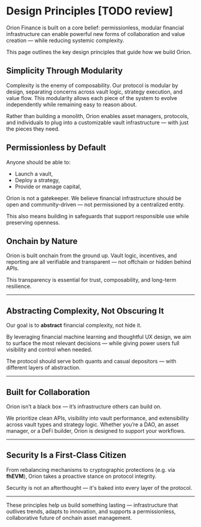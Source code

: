 # Design Principles [TODO review]

Orion Finance is built on a core belief: permissionless, modular financial infrastructure can enable powerful new forms of collaboration and value creation — while reducing systemic complexity.

This page outlines the key design principles that guide how we build Orion.

## Simplicity Through Modularity

Complexity is the enemy of composability. Our protocol is modular by design, separating concerns across vault logic, strategy execution, and value flow. This modularity allows each piece of the system to evolve independently while remaining easy to reason about.

Rather than building a monolith, Orion enables asset managers, protocols, and individuals to plug into a customizable vault infrastructure — with just the pieces they need.

## Permissionless by Default

Anyone should be able to:
- Launch a vault,
- Deploy a strategy,
- Provide or manage capital,

Orion is not a gatekeeper. We believe financial infrastructure should be open and community-driven — not permissioned by a centralized entity.

This also means building in safeguards that support responsible use while preserving openness.

## Onchain by Nature

Orion is built onchain from the ground up. Vault logic, incentives, and reporting are all verifiable and transparent — not offchain or hidden behind APIs.

This transparency is essential for trust, composability, and long-term resilience.

---

## Abstracting Complexity, Not Obscuring It

Our goal is to **abstract** financial complexity, not hide it.

By leveraging financial machine learning and thoughtful UX design, we aim to surface the most relevant decisions — while giving power users full visibility and control when needed.

The protocol should serve both quants and casual depositors — with different layers of abstraction.

---

## Built for Collaboration

Orion isn’t a black box — it’s infrastructure others can build on.

We prioritize clean APIs, visibility into vault performance, and extensibility across vault types and strategy logic. Whether you’re a DAO, an asset manager, or a DeFi builder, Orion is designed to support your workflows.

---

## Security Is a First-Class Citizen

From rebalancing mechanisms to cryptographic protections (e.g. via **fhEVM**), Orion takes a proactive stance on protocol integrity.

Security is not an afterthought — it's baked into every layer of the protocol.

---

These principles help us build something lasting — infrastructure that outlives trends, adapts to innovation, and supports a permissionless, collaborative future of onchain asset management.
